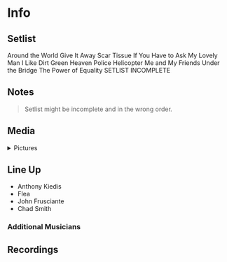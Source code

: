 # Info

## Setlist

Around the World
Give It Away
Scar Tissue
If You Have to Ask
My Lovely Man
I Like Dirt
Green Heaven
Police Helicopter
Me and My Friends
Under the Bridge
The Power of Equality
SETLIST INCOMPLETE

## Notes

> Setlist might be incomplete and in the wrong order.

## Media 

<details>
  <summary>Pictures</summary>
  <!--<img alt="Setlist" title="Setlist" src="_.jpg" height="200" />
  <img alt="Clipping" title="Clipping" src="_.jpg" height="200" />
  <img alt="Flyer" title="Flyer" src="_.jpg" height="200" />-->
</details>

## Line Up

* Anthony Kiedis
* Flea
* John Frusciante
* Chad Smith

### Additional Musicians

## Recordings
